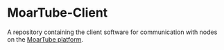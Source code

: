 # MoarTube-Client
A repository containing the client software for communication with nodes on the [MoarTube platform](www.moartube.com).
